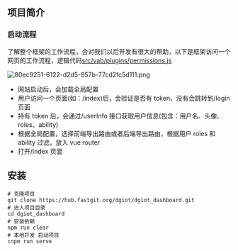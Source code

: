 ## 项目简介

### 启动流程

了解整个框架的工作流程，会对我们以后开发有很大的帮助，以下是框架访问一个网页的工作流程，逻辑代码[src/vab/plugins/permissions.js](https://github.com/dgiot/dgiot_dashboard/blob/master/src/vab/plugins/permissions.js)


![80ec9251-6122-d2d5-957b-77cd2fc5d111.png](https://dgiot-1253666439.cos.ap-shanghai-fsi.myqcloud.com/shuwa_tech/zh/frontend/web/80ec9251-6122-d2d5-957b-77cd2fc5d111.png)

- 网站启动后，会加载全局配置
- 用户访问一个页面(如：/index)后，会验证是否有 token，没有会跳转到/login 页面
- 持有 token 后，会通过/userInfo 接口获取用户信息(包含：用户名、头像、roles、ability)
- 根据全局配置，选择前端导出路由或者后端导出路由，根据用户 roles 和 ability 过滤，放入 vue router
- 打开/index 页面

## 安装
```
# 克隆项目
git clone https://hub.fastgit.org/dgiot/dgiot_dashboard.git
# 进入项目目录
cd dgiot_dashboard
# 安装依赖
npm run clear
# 本地开发 启动项目
cnpm run serve
```